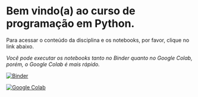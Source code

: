 # Bem vindo(a) ao curso de programação em Python.

Para acessar o conteúdo da disciplina e os notebooks, por favor, clique no link abaixo.

*Você pode executar os notebooks tanto no Binder quanto no Google Colab, porém, o Google Colab é mais rápido.*

[![Binder](https://mybinder.org/badge_logo.svg)](https://mybinder.org/v2/gh/zz4fap/python-programming/master?filepath=notebooks%2FTema00_Conteudo.ipynb)

[![Google Colab](https://badgen.net/badge/Launch/on%20Google%20Colab/blue?icon=terminal)](https://colab.research.google.com/github/zz4fap/python-programming/blob/master/notebooks/Tema00_Conteudo.ipynb)
